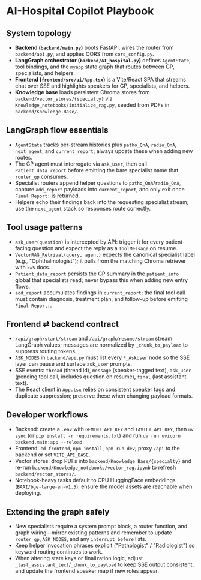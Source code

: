# AI-Hospital Copilot Playbook

## System topology
- **Backend (`backend/main.py`)** boots FastAPI, wires the router from `backend/api.py`, and applies CORS from `cors_config.py`.
- **LangGraph orchestrator (`backend/AI_hospital.py`)** defines `AgentState`, tool bindings, and the `myapp` state graph that routes between GP, specialists, and helpers.
- **Frontend (`frontend/src/ui/App.tsx`)** is a Vite/React SPA that streams chat over SSE and highlights speakers for GP, specialists, and helpers.
- **Knowledge base** loads persistent Chroma stores from `backend/vector_stores/{specialty}` via `Knowledge_notebooks/initialize_rag.py`, seeded from PDFs in `backend/Knowledge Base/`.

## LangGraph flow essentials
- `AgentState` tracks per-stream histories plus `patho_QnA`, `radio_QnA`, `next_agent`, and `current_report`; always update these when adding new routes.
- The GP agent must interrogate via `ask_user`, then call `Patient_data_report` before emitting the bare specialist name that `router_gp` consumes.
- Specialist routers append helper questions to `patho_QnA`/`radio_QnA`, capture `add_report` payloads into `current_report`, and only exit once `Final Report:` is returned.
- Helpers echo their findings back into the requesting specialist stream; use the `next_agent` stack so responses route correctly.

## Tool usage patterns
- `ask_user(question)` is intercepted by API: trigger it for every patient-facing question and expect the reply as a `ToolMessage` on resume.
- `VectorRAG_Retrival(query, agent)` expects the canonical specialist label (e.g., "Ophthalmologist"); it pulls from the matching Chroma retriever with `k=5` docs.
- `Patient_data_report` persists the GP summary in the `patient_info` global that specialists read; never bypass this when adding new entry flows.
- `add_report` accumulates findings in `current_report`; the final tool call must contain diagnosis, treatment plan, and follow-up before emitting `Final Report:`.

## Frontend ⇄ backend contract
- `/api/graph/start/stream` and `/api/graph/resume/stream` stream LangGraph values; messages are normalized by `_chunk_to_payload` to suppress routing tokens.
- `ASK_NODES` in `backend/api.py` must list every `*_AskUser` node so the SSE layer can pause and surface `ask_user` prompts.
- SSE events: `thread` (thread id), `message` (speaker-tagged text), `ask_user` (pending tool call, includes question on resume), `final` (last assistant text).
- The React client in `App.tsx` relies on consistent speaker tags and duplicate suppression; preserve these when changing payload formats.

## Developer workflows
- Backend: create a `.env` with `GEMINI_API_KEY` and `TAVILY_API_KEY`, then `uv sync` (or `pip install -r requirements.txt`) and run `uv run uvicorn backend.main:app --reload`.
- Frontend: `cd frontend`, `npm install`, `npm run dev`; proxy `/api` to the backend or set `VITE_API_BASE`.
- Vector stores: drop PDFs into `backend/Knowledge Base/{specialty}` and re-run `backend/Knowledge_notebooks/vector_rag.ipynb` to refresh `backend/vector_stores/`.
- Notebook-heavy tasks default to CPU HuggingFace embeddings (`BAAI/bge-large-en-v1.5`); ensure the model assets are reachable when deploying.

## Extending the graph safely
- New specialists require a system prompt block, a router function, and graph wiring—mirror existing patterns and remember to update `router_gp`, `ASK_NODES`, and any `interrupt_before` lists.
- Keep helper invocation phrases explicit ("Pathologist" / "Radiologist") so keyword routing continues to work.
- When altering state keys or finalization logic, adjust `_last_assistant_text`/`_chunk_to_payload` to keep SSE output consistent, and update the frontend speaker map if new roles appear.
